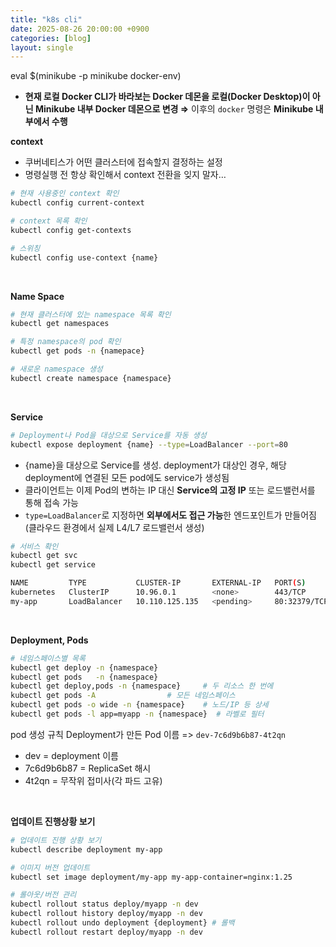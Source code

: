```yaml
---
title: "k8s cli"
date: 2025-08-26 20:00:00 +0900
categories: [blog]
layout: single
---
```



eval $(minikube -p minikube docker-env)

- **현재 로컬 Docker CLI가 바라보는 Docker 데몬을 로컬(Docker Desktop)이 아닌 Minikube 내부 Docker 데몬으로 변경 ⇒** 이후의 `docker` 명령은 **Minikube 내부에서 수행**

**context**

- 쿠버네티스가 어떤 클러스터에 접속할지 결정하는 설정
- 명령실행 전 항상 확인해서 context 전환을 잊지 말자…

```bash
# 현재 사용중인 context 확인
kubectl config current-context

# context 목록 확인
kubectl config get-contexts

# 스위칭
kubectl config use-context {name}
```
<br>

**Name Space**
```bash
# 현재 클러스터에 있는 namespace 목록 확인
kubectl get namespaces

# 특정 namespace의 pod 확인
kubectl get pods -n {namepace}

# 새로운 namespace 생성
kubectl create namespace {namespace}
```
<br>

**Service**

```bash
# Deployment나 Pod을 대상으로 Service를 자동 생성
kubectl expose deployment {name} --type=LoadBalancer --port=80
```

- {name}을 대상으로 Service를 생성. deployment가 대상인 경우, 해당 deployment에 연결된 모든 pod에도 service가 생성됨
- 클라이언트는 이제 Pod의 변하는 IP 대신 **Service의 고정 IP** 또는 로드밸런서를 통해 접속 가능
- `type=LoadBalancer`로 지정하면 **외부에서도 접근 가능**한 엔드포인트가 만들어짐 (클라우드 환경에서 실제 L4/L7 로드밸런서 생성)

```bash
# 서비스 확인
kubectl get svc
kubectl get service

NAME         TYPE           CLUSTER-IP       EXTERNAL-IP   PORT(S)        AGE
kubernetes   ClusterIP      10.96.0.1        <none>        443/TCP        3d5h
my-app       LoadBalancer   10.110.125.135   <pending>     80:32379/TCP   120m
```

<br>

**Deployment, Pods**
```bash
# 네임스페이스별 목록
kubectl get deploy -n {namespace}
kubectl get pods   -n {namespace}
kubectl get deploy,pods -n {namespace}     # 두 리소스 한 번에
kubectl get pods -A                # 모든 네임스페이스
kubectl get pods -o wide -n {namespace}    # 노드/IP 등 상세
kubectl get pods -l app=myapp -n {namespace}  # 라벨로 필터
```

pod 생성 규칙
Deployment가 만든 Pod 이름 => `dev-7c6d9b6b87-4t2qn`
* dev = deployment 이름
* 7c6d9b6b87 = ReplicaSet 해시
* 4t2qn = 무작위 접미사(각 파드 고유)

<br>

**업데이트 진행상황 보기**
```bash
# 업데이트 진행 상황 보기
kubectl describe deployment my-app

# 이미지 버전 업데이트
kubectl set image deployment/my-app my-app-container=nginx:1.25

# 롤아웃/버전 관리
kubectl rollout status deploy/myapp -n dev
kubectl rollout history deploy/myapp -n dev
kubectl rollout undo deployment {deployment} # 롤백 
kubectl rollout restart deploy/myapp -n dev
```


